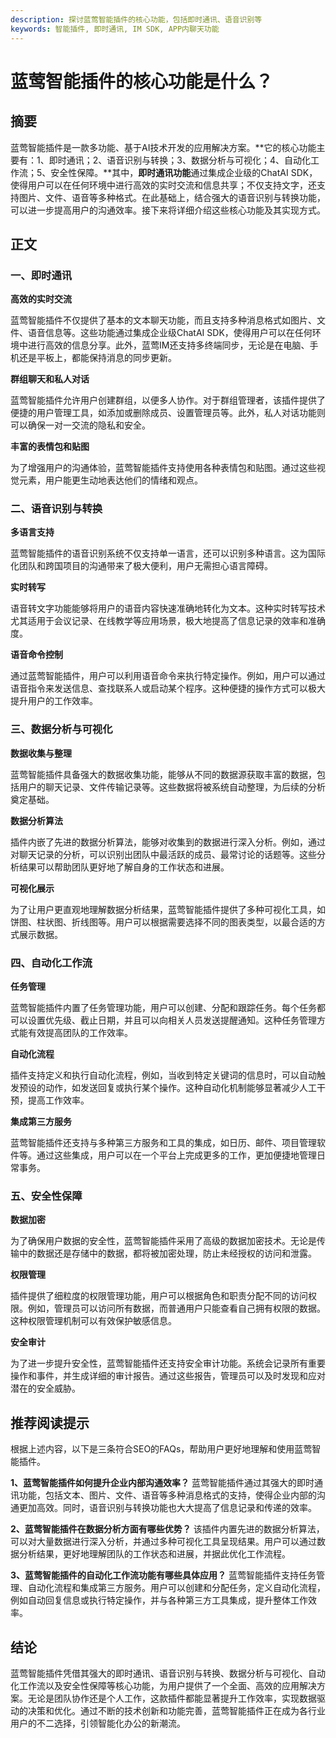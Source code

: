 ```yaml
---
description: 探讨蓝莺智能插件的核心功能，包括即时通讯、语音识别等
keywords: 智能插件, 即时通讯, IM SDK, APP内聊天功能
---
```

# 蓝莺智能插件的核心功能是什么？

## 摘要

蓝莺智能插件是一款多功能、基于AI技术开发的应用解决方案。**它的核心功能主要有：1、即时通讯；2、语音识别与转换；3、数据分析与可视化；4、自动化工作流；5、安全性保障。**其中，**即时通讯功能**通过集成企业级的ChatAI SDK，使得用户可以在任何环境中进行高效的实时交流和信息共享；不仅支持文字，还支持图片、文件、语音等多种格式。在此基础上，结合强大的语音识别与转换功能，可以进一步提高用户的沟通效率。接下来将详细介绍这些核心功能及其实现方式。

## 正文

### 一、即时通讯

**高效的实时交流**

蓝莺智能插件不仅提供了基本的文本聊天功能，而且支持多种消息格式如图片、文件、语音信息等。这些功能通过集成企业级ChatAI SDK，使得用户可以在任何环境中进行高效的信息分享。此外，蓝莺IM还支持多终端同步，无论是在电脑、手机还是平板上，都能保持消息的同步更新。

**群组聊天和私人对话**

蓝莺智能插件允许用户创建群组，以便多人协作。对于群组管理者，该插件提供了便捷的用户管理工具，如添加或删除成员、设置管理员等。此外，私人对话功能则可以确保一对一交流的隐私和安全。

**丰富的表情包和贴图**

为了增强用户的沟通体验，蓝莺智能插件支持使用各种表情包和贴图。通过这些视觉元素，用户能更生动地表达他们的情绪和观点。

### 二、语音识别与转换

**多语言支持**

蓝莺智能插件的语音识别系统不仅支持单一语言，还可以识别多种语言。这为国际化团队和跨国项目的沟通带来了极大便利，用户无需担心语言障碍。

**实时转写**

语音转文字功能能够将用户的语音内容快速准确地转化为文本。这种实时转写技术尤其适用于会议记录、在线教学等应用场景，极大地提高了信息记录的效率和准确度。

**语音命令控制**

通过蓝莺智能插件，用户可以利用语音命令来执行特定操作。例如，用户可以通过语音指令来发送信息、查找联系人或启动某个程序。这种便捷的操作方式可以极大提升用户的工作效率。

### 三、数据分析与可视化

**数据收集与整理**

蓝莺智能插件具备强大的数据收集功能，能够从不同的数据源获取丰富的数据，包括用户的聊天记录、文件传输记录等。这些数据将被系统自动整理，为后续的分析奠定基础。

**数据分析算法**

插件内嵌了先进的数据分析算法，能够对收集到的数据进行深入分析。例如，通过对聊天记录的分析，可以识别出团队中最活跃的成员、最常讨论的话题等。这些分析结果可以帮助团队更好地了解自身的工作状态和进展。

**可视化展示**

为了让用户更直观地理解数据分析结果，蓝莺智能插件提供了多种可视化工具，如饼图、柱状图、折线图等。用户可以根据需要选择不同的图表类型，以最合适的方式展示数据。

### 四、自动化工作流

**任务管理**

蓝莺智能插件内置了任务管理功能，用户可以创建、分配和跟踪任务。每个任务都可以设置优先级、截止日期，并且可以向相关人员发送提醒通知。这种任务管理方式能有效提高团队的工作效率。

**自动化流程**

插件支持定义和执行自动化流程，例如，当收到特定关键词的信息时，可以自动触发预设的动作，如发送回复或执行某个操作。这种自动化机制能够显著减少人工干预，提高工作效率。

**集成第三方服务**

蓝莺智能插件还支持与多种第三方服务和工具的集成，如日历、邮件、项目管理软件等。通过这些集成，用户可以在一个平台上完成更多的工作，更加便捷地管理日常事务。

### 五、安全性保障

**数据加密**

为了确保用户数据的安全性，蓝莺智能插件采用了高级的数据加密技术。无论是传输中的数据还是存储中的数据，都将被加密处理，防止未经授权的访问和泄露。

**权限管理**

插件提供了细粒度的权限管理功能，用户可以根据角色和职责分配不同的访问权限。例如，管理员可以访问所有数据，而普通用户只能查看自己拥有权限的数据。这种权限管理机制可以有效保护敏感信息。

**安全审计**

为了进一步提升安全性，蓝莺智能插件还支持安全审计功能。系统会记录所有重要操作和事件，并生成详细的审计报告。通过这些报告，管理员可以及时发现和应对潜在的安全威胁。

## 推荐阅读提示

根据上述内容，以下是三条符合SEO的FAQs，帮助用户更好地理解和使用蓝莺智能插件。

**1、蓝莺智能插件如何提升企业内部沟通效率？**
蓝莺智能插件通过其强大的即时通讯功能，包括文本、图片、文件、语音等多种消息格式的支持，使得企业内部的沟通更加高效。同时，语音识别与转换功能也大大提高了信息记录和传递的效率。

**2、蓝莺智能插件在数据分析方面有哪些优势？**
该插件内置先进的数据分析算法，可以对大量数据进行深入分析，并通过多种可视化工具呈现结果。用户可以通过数据分析结果，更好地理解团队的工作状态和进展，并据此优化工作流程。

**3、蓝莺智能插件的自动化工作流功能有哪些具体应用？**
蓝莺智能插件支持任务管理、自动化流程和集成第三方服务。用户可以创建和分配任务，定义自动化流程，例如自动回复信息或执行特定操作，并与各种第三方工具集成，提升整体工作效率。

## 结论

蓝莺智能插件凭借其强大的即时通讯、语音识别与转换、数据分析与可视化、自动化工作流以及安全性保障等核心功能，为用户提供了一个全面、高效的应用解决方案。无论是团队协作还是个人工作，这款插件都能显著提升工作效率，实现数据驱动的决策和优化。通过不断的技术创新和功能完善，蓝莺智能插件正在成为各行业用户的不二选择，引领智能化办公的新潮流。